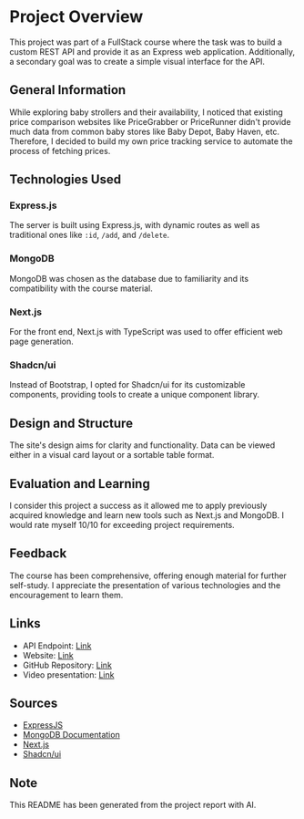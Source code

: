 # Project Overview

This project was part of a FullStack course where the task was to build a custom REST API and provide it as an Express web application. Additionally, a secondary goal was to create a simple visual interface for the API. 

## General Information

While exploring baby strollers and their availability, I noticed that existing price comparison websites like PriceGrabber or PriceRunner didn't provide much data from common baby stores like Baby Depot, Baby Haven, etc. Therefore, I decided to build my own price tracking service to automate the process of fetching prices.

## Technologies Used

### Express.js
The server is built using Express.js, with dynamic routes as well as traditional ones like `:id`, `/add`, and `/delete`.

### MongoDB
MongoDB was chosen as the database due to familiarity and its compatibility with the course material.

### Next.js
For the front end, Next.js with TypeScript was used to offer efficient web page generation.

### Shadcn/ui
Instead of Bootstrap, I opted for Shadcn/ui for its customizable components, providing tools to create a unique component library.

## Design and Structure

The site's design aims for clarity and functionality. Data can be viewed either in a visual card layout or a sortable table format.

## Evaluation and Learning

I consider this project a success as it allowed me to apply previously acquired knowledge and learn new tools such as Next.js and MongoDB. I would rate myself 10/10 for exceeding project requirements.

## Feedback

The course has been comprehensive, offering enough material for further self-study. I appreciate the presentation of various technologies and the encouragement to learn them.

## Links

- API Endpoint: [Link](https://fullstack-project-2.onrender.com)
- Website: [Link](https://full-stack-project-2.vercel.app/)
- GitHub Repository: [Link](https://github.com/MrYawnie/FullStack-Project-2)
- Video presentation: [Link](https://youtu.be/yYYNd_5ImRs)

## Sources

- [ExpressJS](https://expressjs.com/en/guide/routing.html)
- [MongoDB Documentation](https://www.mongodb.com/docs/)
- [Next.js](https://nextjs.org/)
- [Shadcn/ui](https://ui.shadcn.com/)

## Note

This README has been generated from the project report with AI.